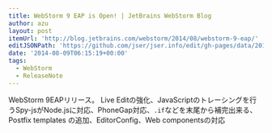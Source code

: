 ```yaml
---
title: WebStorm 9 EAP is Open! | JetBrains WebStorm Blog
author: azu
layout: post
itemUrl: 'http://blog.jetbrains.com/webstorm/2014/08/webstorm-9-eap/'
editJSONPath: 'https://github.com/jser/jser.info/edit/gh-pages/data/2014/08/index.json'
date: '2014-08-09T06:15:19+00:00'
tags:
  - WebStorm
  - ReleaseNote
---
```

WebStorm 9EAPリリース。
Live Editの強化、JavaScriptのトレーシングを行うSpy-jsがNode.jsに対応、PhoneGap対応、`.if`などを末尾から補完出来る、Postfix templates の追加、EditorConfig、Web componentsの対応
